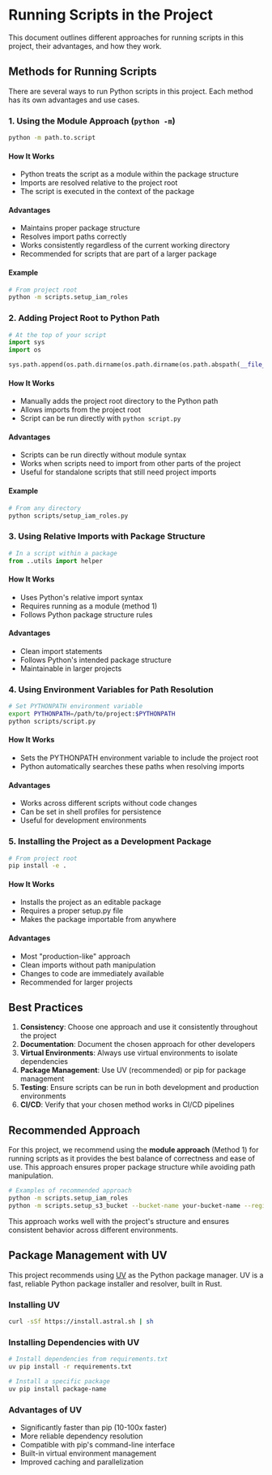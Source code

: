 # Running Scripts in the Project

This document outlines different approaches for running scripts in this project, their advantages, and how they work.

## Methods for Running Scripts

There are several ways to run Python scripts in this project. Each method has its own advantages and use cases.

### 1. Using the Module Approach (`python -m`)

```bash
python -m path.to.script
```

#### How It Works

- Python treats the script as a module within the package structure
- Imports are resolved relative to the project root
- The script is executed in the context of the package

#### Advantages

- Maintains proper package structure
- Resolves import paths correctly
- Works consistently regardless of the current working directory
- Recommended for scripts that are part of a larger package

#### Example

```bash
# From project root
python -m scripts.setup_iam_roles
```

### 2. Adding Project Root to Python Path

```python
# At the top of your script
import sys
import os

sys.path.append(os.path.dirname(os.path.dirname(os.path.abspath(__file__))))
```

#### How It Works

- Manually adds the project root directory to the Python path
- Allows imports from the project root
- Script can be run directly with `python script.py`

#### Advantages

- Scripts can be run directly without module syntax
- Works when scripts need to import from other parts of the project
- Useful for standalone scripts that still need project imports

#### Example

```bash
# From any directory
python scripts/setup_iam_roles.py
```

### 3. Using Relative Imports with Package Structure

```python
# In a script within a package
from ..utils import helper
```

#### How It Works

- Uses Python's relative import syntax
- Requires running as a module (method 1)
- Follows Python package structure rules

#### Advantages

- Clean import statements
- Follows Python's intended package structure
- Maintainable in larger projects

### 4. Using Environment Variables for Path Resolution

```bash
# Set PYTHONPATH environment variable
export PYTHONPATH=/path/to/project:$PYTHONPATH
python scripts/script.py
```

#### How It Works

- Sets the PYTHONPATH environment variable to include the project root
- Python automatically searches these paths when resolving imports

#### Advantages

- Works across different scripts without code changes
- Can be set in shell profiles for persistence
- Useful for development environments

### 5. Installing the Project as a Development Package

```bash
# From project root
pip install -e .
```

#### How It Works

- Installs the project as an editable package
- Requires a proper setup.py file
- Makes the package importable from anywhere

#### Advantages

- Most "production-like" approach
- Clean imports without path manipulation
- Changes to code are immediately available
- Recommended for larger projects

## Best Practices

1. **Consistency**: Choose one approach and use it consistently throughout the project
2. **Documentation**: Document the chosen approach for other developers
3. **Virtual Environments**: Always use virtual environments to isolate dependencies
4. **Package Management**: Use UV (recommended) or pip for package management
5. **Testing**: Ensure scripts can be run in both development and production environments
6. **CI/CD**: Verify that your chosen method works in CI/CD pipelines

## Recommended Approach

For this project, we recommend using the **module approach** (Method 1) for running scripts as it provides the best balance of correctness and ease of use. This approach ensures proper package structure while avoiding path manipulation.

```bash
# Examples of recommended approach
python -m scripts.setup_iam_roles
python -m scripts.setup_s3_bucket --bucket-name your-bucket-name --region your-region
```

This approach works well with the project's structure and ensures consistent behavior across different environments.

## Package Management with UV

This project recommends using [UV](https://github.com/astral-sh/uv) as the Python package manager. UV is a fast, reliable Python package installer and resolver, built in Rust.

### Installing UV

```bash
curl -sSf https://install.astral.sh | sh
```

### Installing Dependencies with UV

```bash
# Install dependencies from requirements.txt
uv pip install -r requirements.txt

# Install a specific package
uv pip install package-name
```

### Advantages of UV

- Significantly faster than pip (10-100x faster)
- More reliable dependency resolution
- Compatible with pip's command-line interface
- Built-in virtual environment management
- Improved caching and parallelization
